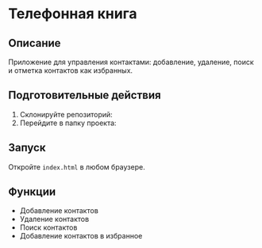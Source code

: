 # Телефонная книга

## Описание
Приложение для управления контактами: добавление, удаление, поиск и отметка контактов как избранных.

## Подготовительные действия
1. Склонируйте репозиторий:
2. Перейдите в папку проекта:
## Запуск
Откройте `index.html` в любом браузере.

## Функции
- Добавление контактов
- Удаление контактов
- Поиск контактов
- Добавление контактов в избранное
